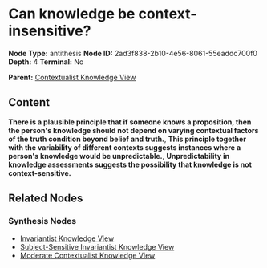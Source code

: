 # Can knowledge be context-insensitive?

**Node Type:** antithesis
**Node ID:** 2ad3f838-2b10-4e56-8061-55eaddc700f0
**Depth:** 4
**Terminal:** No

**Parent:** [Contextualist Knowledge View](contextualist-knowledge-view-synthesis-6f4516f3-106e-45ee-95d6-c69e7d21cad0.md)

## Content

**There is a plausible principle that if someone knows a proposition, then the person's knowledge should not depend on varying contextual factors of the truth condition beyond belief and truth.**, **This principle together with the variability of different contexts suggests instances where a person's knowledge would be unpredictable.**, **Unpredictability in knowledge assessments suggests the possibility that knowledge is not context-sensitive.**

## Related Nodes

### Synthesis Nodes

- [Invariantist Knowledge View](invariantist-knowledge-view-synthesis-0d0927be-553f-45a0-ad8a-bb29b74f7b8e.md)
- [Subject-Sensitive Invariantist Knowledge View](subject-sensitive-invariantist-knowledge-view-synthesis-cf4d56de-853e-46de-b842-ef3b7c381b81.md)
- [Moderate Contextualist Knowledge View](moderate-contextualist-knowledge-view-synthesis-dfe3417c-429d-490b-b9f2-b56aa602ffee.md)
